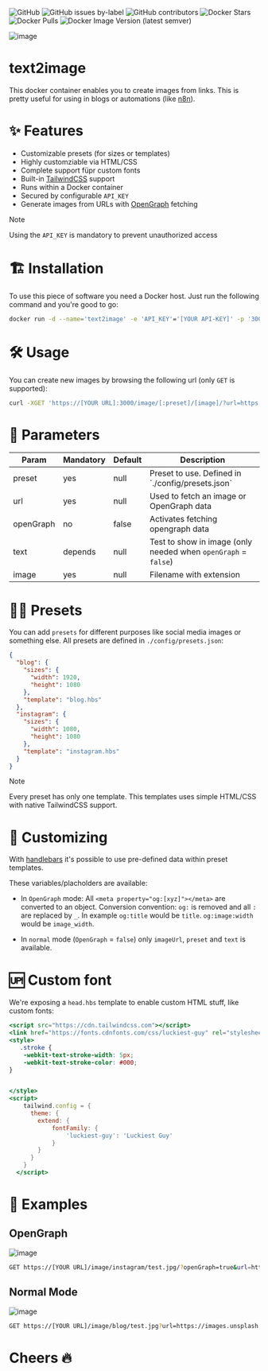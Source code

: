 ![GitHub](https://img.shields.io/github/license/Disane87/text2image-nodejs)
![GitHub issues by-label](https://img.shields.io/github/issues/Disane87/text2image-nodejs/bug?color=red)
![GitHub contributors](https://img.shields.io/github/contributors/Disane87/text2image-nodejs)
![Docker Stars](https://img.shields.io/docker/stars/disane/text2image)
![Docker Pulls](https://img.shields.io/docker/pulls/disane/text2image)
![Docker Image Version (latest semver)](https://img.shields.io/docker/v/disane/text2image)

![image](./public/text2image.png)

# text2image

This docker container enables you to create images from links. This is pretty useful for using in blogs or automations (like [n8n](https://blog.disane.dev/n8n-unleashed/)).

# ✨ Features

- Customizable presets (for sizes or templates)
- Highly customziable via HTML/CSS
- Complete support füpr custom fonts
- Built-in [TailwindCSS](https://tailwindcss.com/docs/installation) support
- Runs within a Docker container
- Secured by configurable `API_KEY`
- Generate images from URLs with [OpenGraph](https://ogp.me/) fetching

> [!NOTE]
> Using the `API_KEY` is mandatory to prevent unauthorized access

# 🏗️ Installation

To use this piece of software you need a Docker host. Just run the following command and you're good to go:

```bash
docker run -d --name='text2image' -e 'API_KEY'='[YOUR API-KEY]' -p '3000:3000/tcp'  'disane/text2image'

```

# 🛠️ Usage

You can create new images by browsing the following url (only `GET` is supported):

```bash
curl -XGET 'https://[YOUR URL]:3000/image/[:preset]/[image]/?url=https://images.unsplash.com/photo-1682686581660-3693f0c588d2&text=Test'
```

# 🤔 Parameters

| Param     | Mandatory | Default | Description                                                    |
| --------- | --------- | ------- | -------------------------------------------------------------- |
| preset    | yes       | null    | Preset to use. Defined in \`./config/presets.json\`            |
| url       | yes       | null    | Used to fetch an image or OpenGraph data                       |
| openGraph | no        | false   | Activates fetching opengraph data                              |
| text      | depends   | null    | Test to show in image (only needed when `openGraph` = `false`) |
| image     | yes       | null    | Filename with extension                                        |

# 👨‍💻 Presets

You can add `presets` for different purposes like social media images or something else. All presets are defined in `./config/presets.json`:

```json
{
  "blog": {
    "sizes": {
      "width": 1920,
      "height": 1080
    },
    "template": "blog.hbs"
  },
  "instagram": {
    "sizes": {
      "width": 1080,
      "height": 1080
    },
    "template": "instagram.hbs"
  }
}
```

> [!NOTE]
> Every preset has only one template. This templates uses simple HTML/CSS with native TailwindCSS support.

# 💫 Customizing

With [handlebars](https://handlebarsjs.com/) it's possible to use pre-defined data within preset templates.

These variables/placholders are available:

- In `OpenGraph` mode: All `<meta property="og:[xyz]"></meta>` are converted to an object.
  Conversion convention: `og:` is removed and all `:` are replaced by `_`. In example `og:title` would be `title`. `og:image:width` would be `image_width`.

- In `normal` mode (`OpenGraph` = `false`) only `imageUrl`, `preset` and `text` is available.

# 🆙 Custom font
We're exposing a `head.hbs` template to enable custom HTML stuff, like custom fonts:

```hbs
<script src="https://cdn.tailwindcss.com"></script>
<link href="https://fonts.cdnfonts.com/css/luckiest-guy" rel="stylesheet">   
<style>
   .stroke {
    -webkit-text-stroke-width: 5px;
    -webkit-text-stroke-color: #000;
}


</style>
<script>
    tailwind.config = {
      theme: {
        extend: {
            fontFamily: {
                'luckiest-guy': 'Luckiest Guy'
            }
        }
      }
    }
  </script>
```


# 🚀 Examples

## OpenGraph

![image](./public/openGraph.png)

```bash
GET https://[YOUR URL]/image/instagram/test.jpg/?openGraph=true&url=https://blog.disane.dev/pseudo-selector-nth-child-ganz-einfach-erklart/
```

## Normal Mode

![image](./public/normalMode.png)

```bash
GET https://[YOUR URL]/image/blog/test.jpg?url=https://images.unsplash.com/photo-1682687982468-4584ff11f88a&text=Wonderful%20image
```

# Cheers 🔥
